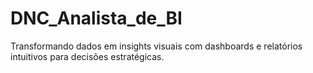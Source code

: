 # DNC_Analista_de_BI
Transformando dados em insights visuais com dashboards e relatórios intuitivos para decisões estratégicas.
